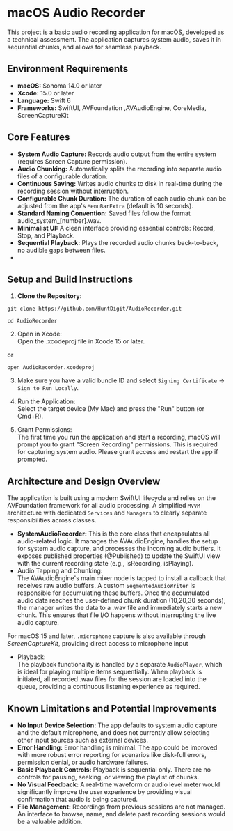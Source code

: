# **macOS Audio Recorder**

This project is a basic audio recording application for macOS, developed as a technical assessment. The application captures system audio, saves it in sequential chunks, and allows for seamless playback.

## **Environment Requirements**

* **macOS:** Sonoma 14.0 or later  
* **Xcode:** 15.0 or later  
* **Language:** Swift 6  
* **Frameworks:** SwiftUI, AVFoundation ,AVAudioEngine, CoreMedia, ScreenCaptureKit

## **Core Features**

* **System Audio Capture:** Records audio output from the entire system (requires Screen Capture permission).  
* **Audio Chunking:** Automatically splits the recording into separate audio files of a configurable duration.  
* **Continuous Saving:** Writes audio chunks to disk in real-time during the recording session without interruption.  
* **Configurable Chunk Duration:** The duration of each audio chunk can be adjusted from the app's `MenuBarExtra` (default is 10 seconds).  
* **Standard Naming Convention:** Saved files follow the format audio_system\_\[number\].wav.  
* **Minimalist UI:** A clean interface providing essential controls: Record, Stop, and Playback.  
* **Sequential Playback:** Plays the recorded audio chunks back-to-back, no audible gaps between files.
* 
## **Setup and Build Instructions**

1. **Clone the Repository:**
```
git clone https://github.com/HuntDigit/AudioRecorder.git
```
```
cd AudioRecorder
```

2. Open in Xcode:  
   Open the .xcodeproj file in Xcode 15 or later.

or
```
open AudioRecorder.xcodeproj
```
3. Make sure you have a valid bundle ID and select `Signing Certificate` -> `Sign to Run Locally`.
  
4. Run the Application:  
   Select the target device (My Mac) and press the "Run" button (or Cmd+R).
   
5. Grant Permissions:  
   The first time you run the application and start a recording, macOS will prompt you to grant "Screen Recording" permissions.
   This is required for capturing system audio. Please grant access and restart the app if prompted.
   
## **Architecture and Design Overview**

The application is built using a modern SwiftUI lifecycle and relies on the AVFoundation framework for all audio processing.
A simplified `MVVM` architecture with dedicated `Services` and `Managers` to clearly separate responsibilities across classes.

* **SystemAudioRecorder:** This is the core class that encapsulates all audio-related logic. It manages the AVAudioEngine, handles the setup for system audio capture, and processes the incoming audio buffers. It exposes published properties (@Published) to update the SwiftUI view with the current recording state (e.g., isRecording, isPlaying).  
* Audio Tapping and Chunking:  
  The AVAudioEngine's main mixer node is tapped to install a callback that receives raw audio buffers. A custom `SegmentedAudioWriter` is responsible for accumulating these buffers. Once the accumulated audio data reaches the user-defined chunk duration (10,20,30 seconds), the manager writes the data to a .wav file and immediately starts a new chunk. This ensures that file I/O happens without interrupting the live audio capture.

For macOS 15 and later, `.microphone` capture is also available through *ScreenCaptureKit*, providing direct access to microphone input  
* Playback:  
  The playback functionality is handled by a separate `AudioPlayer`, which is ideal for playing multiple items sequentially. When playback is initiated, all recorded .wav files for the session are loaded into the queue, providing a continuous listening experience as required.

## **Known Limitations and Potential Improvements**

* **No Input Device Selection:** The app defaults to system audio capture and the default microphone, and does not currently allow selecting other input sources such as external devices.
* **Error Handling:** Error handling is minimal. The app could be improved with more robust error reporting for scenarios like disk-full errors, permission denial, or audio hardware failures.  
* **Basic Playback Controls:** Playback is sequential only. There are no controls for pausing, seeking, or viewing the playlist of chunks.  
* **No Visual Feedback:** A real-time waveform or audio level meter would significantly improve the user experience by providing visual confirmation that audio is being captured.  
* **File Management:** Recordings from previous sessions are not managed. An interface to browse, name, and delete past recording sessions would be a valuable addition.
